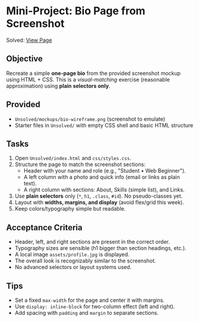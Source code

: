 # Mini-Project: Bio Page from Screenshot
Solved: <a href="https://raw.githack.com/KenVermillionJr/1-1-Create-Bio-Page/refs/heads/main/index.html">View Page</a>

## Objective
Recreate a simple **one-page bio** from the provided screenshot mockup using HTML + CSS.
This is a *visual-matching* exercise (reasonable approximation) using **plain selectors only**.

## Provided
- `Unsolved/mockups/bio-wireframe.png` (screenshot to emulate)
- Starter files in `Unsolved/` with empty CSS shell and basic HTML structure

## Tasks
1. Open `Unsolved/index.html` and `css/styles.css`.
2. Structure the page to match the screenshot sections:
   - Header with your name and role (e.g., "Student • Web Beginner").
   - A left column with a photo and quick info (email or links as plain text).
   - A right column with sections: About, Skills (simple list), and Links.
3. Use **plain selectors** only (`*`, `h1`, `.class`, `#id`). No pseudo-classes yet.
4. Layout with **widths, margins, and display** (avoid flex/grid this week).
5. Keep colors/typography simple but readable.

## Acceptance Criteria
- Header, left, and right sections are present in the correct order.
- Typography sizes are sensible (h1 bigger than section headings, etc.).
- A local image `assets/profile.jpg` is displayed.
- The overall look is recognizably similar to the screenshot.
- No advanced selectors or layout systems used.

## Tips
- Set a fixed `max-width` for the page and center it with margins.
- Use `display: inline-block` for two-column effect (left and right).
- Add spacing with `padding` and `margin` to separate sections.
